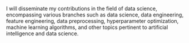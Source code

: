 
I will disseminate my contributions in the field of data science, encompassing various branches such as data science, data engineering, feature engineering,
data preprocessing, hyperparameter optimization, machine learning algorithms, and other topics pertinent to artificial intelligence and data science.
